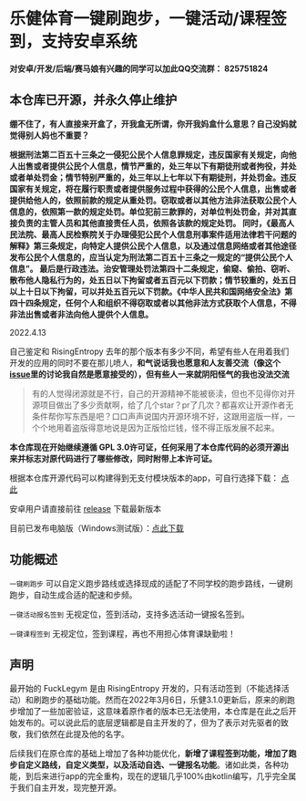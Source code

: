 # 乐健体育一键刷跑步，一键活动/课程签到，支持安卓系统

**对安卓/开发/后端/赛马娘有兴趣的同学可以加此QQ交流群： 825751824**

## 本仓库已开源，并永久停止维护

**绷不住了，有人直接来开盒了，开我盒无所谓，你开我妈盒什么意思？自己没妈就觉得别人妈也不重要？**

**根据刑法第二百五十三条之一侵犯公民个人信息罪规定，违反国家有关规定，向他人出售或者提供公民个人信息，情节严重的，处三年以下有期徒刑或者拘役，并处或者单处罚金；情节特别严重的，处三年以上七年以下有期徒刑，并处罚金。违反国家有关规定，将在履行职责或者提供服务过程中获得的公民个人信息，出售或者提供给他人的，依照前款的规定从重处罚。窃取或者以其他方法非法获取公民个人信息的，依照第一款的规定处罚。单位犯前三款罪的，对单位判处罚金，并对其直接负责的主管人员和其他直接责任人员，依照各该款的规定处罚。
同时，《最高人民法院、最高人民检察院关于办理侵犯公民个人信息刑事案件适用法律若干问题的解释》第三条规定，向特定人提供公民个人信息，以及通过信息网络或者其他途径发布公民个人信息的，应当认定为刑法第二百五十三条之一规定的“提供公民个人信息”。
最后是行政违法。治安管理处罚法第四十二条规定，偷窥、偷拍、窃听、散布他人隐私行为的，处五日以下拘留或者五百元以下罚款；情节较重的，处五日以上十日以下拘留，可以并处五百元以下罚款。《中华人民共和国网络安全法》第四十四条规定，任何个人和组织不得窃取或者以其他非法方式获取个人信息，不得非法出售或者非法向他人提供个人信息。**

2022.4.13

自己鉴定和 RisingEntropy 去年的那个版本有多少不同，希望有些人在用着我们开发的应用的同时不要在那儿喷人，**和气说话我也愿意和人友善交流（像这个[issue](https://github.com/Foreverddb/FuckLegym/issues/26)里的讨论我自然是愿意接受的），但有些人一来就阴阳怪气的我也没法交流**

> 有的人觉得闭源就是不行，自己的开源精神不能被亵渎，但也不见得你对开源项目做出了多少贡献啊，给了几个star？pr了几次？都喜欢让开源作者无条件帮你写东西是吧？口口声声说国内开源环境不好，这跟用盗版一样，一个个地用着盗版得意地说是因为正版恰烂钱，怪不得正版发展不起来。

**本仓库现在开始继续遵循 GPL 3.0许可证，任何采用了本仓库代码的必须开源出来并标志对原代码进行了哪些修改，同时附带上本许可证。**

根据本仓库开源代码可以构建得到无支付模块版本的app，可自行选择下载： [点此](https://github.com/Foreverddb/FuckLegym/raw/master/app/release/app-release.apk)

安卓用户请直接前往 [release](https://github.com/Foreverddb/FuckLegym/releases) 下载最新版本

目前已发布电脑版（Windows测试版）：[点此下载](https://github.com/Foreverddb/FuckLegym-Desktop)

## 功能概述

`一键刷跑步` 可以自定义跑步路线或选择现成的适配了不同学校的跑步路线，一键刷跑步，自动生成合适的配速和步频。

`一键活动报名签到` 无视定位，签到活动，支持多选活动一键报名签到。

`一键课程签到` 无视定位，签到课程，再也不用担心体育课缺勤啦！

## 声明

最开始的 FuckLegym 是由 RisingEntropy 开发的，只有活动签到（不能选择活动）和刷跑步的基础功能。然而在2022年3月6日，乐健3.1.0更新后，原来的刷跑步增加了一些加密验证，这意味着原作者的版本已无法使用，本仓库是在此之后开始发布的。可以说此后的底层逻辑都是自主开发的了，但为了表示对先驱者的致敬，我们依然在此提及他的名字。

后续我们在原仓库的基础上增加了各种功能优化，**新增了课程签到功能，增加了跑步自定义路线，自定义类型，以及活动自选、一键报名功能**。诸如此类，各种功能，到后来进行app的完全重构，现在的逻辑几乎100%由kotlin编写，几乎完全属于我们自主开发，现完整开源。

